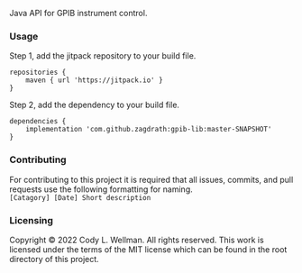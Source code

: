 Java API for GPIB instrument control. 

### Usage
Step 1, add the jitpack repository to your build file.
```
repositories {
	maven { url 'https://jitpack.io' }
}
```

Step 2, add the dependency to your build file.
```
dependencies {
	implementation 'com.github.zagdrath:gpib-lib:master-SNAPSHOT'
}
```

### Contributing
For contributing to this project it is required that all issues, commits, and pull requests use the following formatting for naming.\
`[Catagory] [Date] Short description`

### Licensing
Copyright © 2022 Cody L. Wellman. All rights reserved. This work is licensed under the terms of the MIT license which can be found in the root directory of this project.